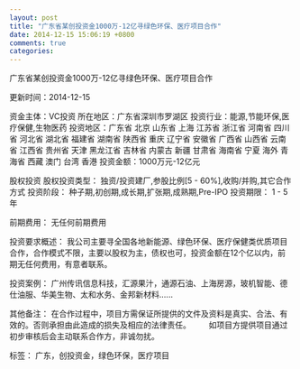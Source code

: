 ```yaml
---
layout: post
title: "广东省某创投资金1000万-12亿寻绿色环保、医疗项目合作"
date: 2014-12-15 15:06:19 +0800
comments: true
categories: 
---
```

广东省某创投资金1000万-12亿寻绿色环保、医疗项目合作



更新时间：2014-12-15

资金主体：VC投资
所在地区：广东省深圳市罗湖区
投资行业：能源,节能环保,医疗保健,生物医药
投资地区：广东省 北京 山东省 上海 江苏省 浙江省 河南省 四川省 河北省 湖北省 福建省 湖南省 陕西省 重庆 辽宁省 安徽省 广西省 山西省 云南省 江西省 贵州省 天津 黑龙江省 吉林省 内蒙古 新疆 甘肃省 海南省 宁夏 海外 青海省 西藏 澳门 台湾 香港
投资金额：1000万元-12亿元

股权投资
股权投资类型：
                            独资/投资建厂,参股比例[5 - 60%],收购/并购,其它合作方式 
                                                                                投资阶段：
                            种子期,初创期,成长期,扩张期,成熟期,Pre-IPO 
                                                                                                                                        投资期限：
                            1 - 5 年

前期费用：
无任何前期费用

投资要求概述：
我公司主要寻全国各地新能源、绿色环保、医疗保健类优质项目合作，合作模式不限，主要以股权为主，债权也可，投资金额在12个亿以内，前期无任何费用，有意者联系。

投资案例：
广州传讯信息科技，汇源果汁，通源石油、上海房源，玻机智能、德仕油服、华美生物、太和水务、金邦新材料......

其他备注：
在合作过程中，项目方需保证所提供的文件及资料是真实、合法、有效的。否则承担由此造成的损失及相应的法律责任。
　　如项目方提供项目通过初步审核后会主动联系合作方，非诚勿扰。

标签：
广东，创投资金，绿色环保，医疗项目

